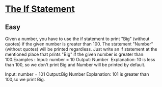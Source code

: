 # [The If Statement](https://www.geeksforgeeks.org/problems/the-if-statement/1?page=2&category=Java&sortBy=submissions)
## Easy
Given a number, you have to use the if statement to print "Big" (without quotes) if the given number is greater than 100. The statement "Number" (without quotes) will be printed regardless.&nbsp;Just write an if statement at the mentioned place that prints "Big" if the given number is greater than 100.Examples :
Input: number = 10
Output: Number&nbsp;
Explanation: 10 is less than 100, so we don't print Big and Number will be printed by default.

Input: number = 101
Output:Big
Number
Explanation: 101 is greater than 100,so we print Big.